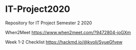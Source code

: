 # IT-Project2020
Repository for IT Project Semester 2 2020

When2Meet
https://www.when2meet.com/?9472804-joGXm

Week 1-2 Checklist
https://hackmd.io/@kvoli/SyueGfvew
